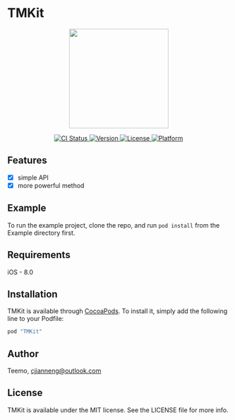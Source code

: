# TMKit

<p align="center">
  <img src="https://avatars1.githubusercontent.com/u/28727841?v=3&s=225" width=225 />
</p>

<p align="center">
    <a href="http://cocoapods.org/pods/TMKit)">
        <img src="https://img.shields.io/travis/rust-lang/rust.svg" alt="CI Status">
    </a>
    <a href="http://cocoapods.org/pods/TMKit">
        <img src="https://img.shields.io/cocoapods/v/TMKit.svg?style=flat" alt="Version">
    </a>
    <a href="https://github.com/TMKit/TMKit/blob/master/LICENSE">
        <img src="https://img.shields.io/packagist/l/doctrine/orm.svg" alt="License">
    </a>
    <a href="https://www.apple.com/nl/ios/">
        <img src="https://img.shields.io/badge/support-ios-red.svg)" alt="Platform">
    </a>
</p>


## Features

- [x] simple API
- [x] more powerful method

## Example

To run the example project, clone the repo, and run `pod install` from the Example directory first.

## Requirements

iOS - 8.0

## Installation

TMKit is available through [CocoaPods](http://cocoapods.org). To install
it, simply add the following line to your Podfile:

```ruby
pod "TMKit"
```

## Author

Teemo, cjianneng@outlook.com

## License

TMKit is available under the MIT license. See the LICENSE file for more info.
